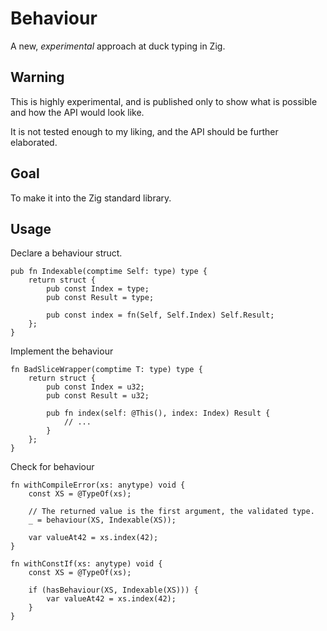 # Behaviour

A new, *experimental* approach at duck typing in Zig.

## Warning

This is highly experimental, and is published only to show what is possible
and how the API would look like.

It is not tested enough to my liking, and the API should be further elaborated.

## Goal

To make it into the Zig standard library.

## Usage

Declare a behaviour struct.

```zig
pub fn Indexable(comptime Self: type) type {
    return struct {
        pub const Index = type;
        pub const Result = type;

        pub const index = fn(Self, Self.Index) Self.Result;
    };
}
```

Implement the behaviour

```zig
fn BadSliceWrapper(comptime T: type) type {
    return struct {
        pub const Index = u32;
        pub const Result = u32;

        pub fn index(self: @This(), index: Index) Result {
            // ...
        }
    };
}
```

Check for behaviour

```zig
fn withCompileError(xs: anytype) void {
    const XS = @TypeOf(xs);

    // The returned value is the first argument, the validated type.
    _ = behaviour(XS, Indexable(XS));

    var valueAt42 = xs.index(42);
}

fn withConstIf(xs: anytype) void {
    const XS = @TypeOf(xs);

    if (hasBehaviour(XS, Indexable(XS))) {
        var valueAt42 = xs.index(42);
    }
}
```
